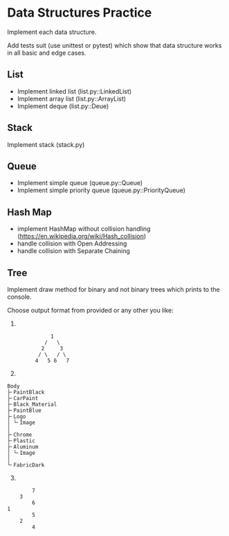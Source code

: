 # Data Structures Practice

Implement each data structure.

Add tests suit (use unittest or pytest) which show that data structure works in all basic and edge cases.

## List
* Implement linked list (list.py::LinkedList)
* Implement array list (list.py::ArrayList)
* Implement deque (list.py::Deue)

## Stack
Implement stack (stack.py)

## Queue
* Implement simple queue (queue.py::Queue)
* Implement simple priority queue (queue.py::PriorityQueue)

## Hash Map
* implement HashMap without collision handling (https://en.wikipedia.org/wiki/Hash_collision)
* handle collision with Open Addressing
* handle collision with Separate Chaining

## Tree
Implement draw method for binary and not binary trees which prints to the console.

Choose output format from provided or any other you like:

1)
```
              1
            /   \
           2     3 
          / \   / \
         4   5 6   7
```
2)
```
Body
├╴PaintBlack
├╴CarPaint
├╴Black_Material
├╴PaintBlue
├╴Logo
│ └╴Image
│
├╴Chrome
├╴Plastic
├╴Aluminum
│ └╴Image
│
└╴FabricDark
```
3)
```
        7
    3
        6
1
        5
    2
        4
```